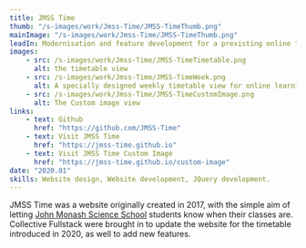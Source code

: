 ```yaml
---
title: JMSS Time
thumb: "/s-images/work/Jmss-Time/JMSS-TimeThumb.png"
mainImage: "/s-images/work/Jmss-Time/JMSS-TimeThumb.png"
leadIn: Modernisation and feature development for a prexisting online timetable.
images:
    - src: /s-images/work/Jmss-Time/JMSS-TimeTimetable.png
      alt: the timetable view
    - src: /s-images/work/Jmss-Time/JMSS-TimeWeek.png
      alt: A specially designed weekly timetable view for online learning requirements during the 2020 Covid-19 lockdown
    - src: /s-images/work/Jmss-Time/JMSS-TimeCustomImage.png
      alt: The Custom image view
links:
    - text: Github
      href: "https://github.com/JMSS-Time"
    - text: Visit JMSS Time
      href: "https://jmss-time.github.io"
    - text: Visit JMSS Time Custom Image
      href: "https://jmss-time.github.io/custom-image"
date: "2020.01"
skills: Website design, Website development, JQuery development.
---
```


JMSS Time was a website originally created in 2017, with the simple aim of letting [John Monash Science School](https://jmss.vic.edu.au) students know when their classes are. Collective Fullstack were brought in to update the website for the timetable introduced in 2020, as well to add new features. 
